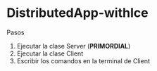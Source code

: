 # DistributedApp-withIce

Pasos

1. Ejecutar la clase Server (**PRIMORDIAL**)
2. Ejecutar la clase Client
3. Escribir los comandos en la terminal de Client